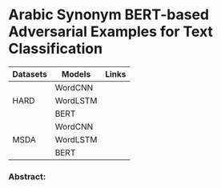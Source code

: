 # Arabic Synonym BERT-based Adversarial Examples for Text Classification








|    Datasets     |     Models    |      Links     |
|---------------- | ------------- | -------------- |
|                 |    WordCNN    |                |
|     HARD        |    WordLSTM   |                |
|                 |     BERT      |                |
|                 |    WordCNN    |                |
|     MSDA        |   WordLSTM    |                |
|                 |    BERT       |                |






### Abstract:
